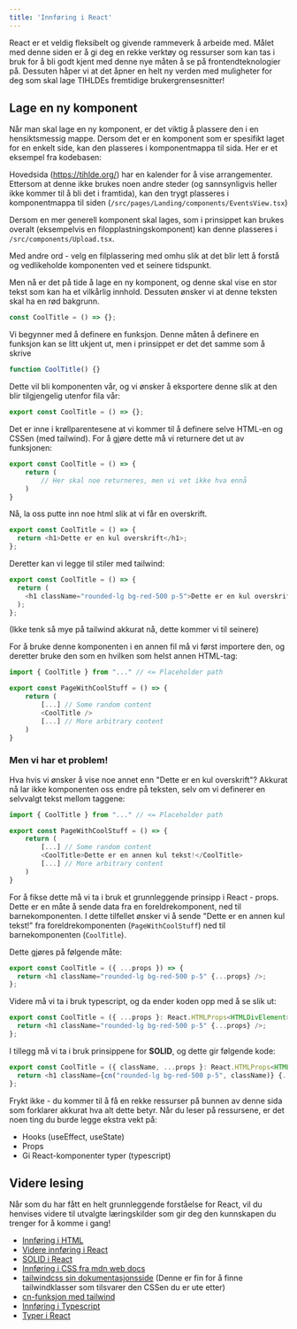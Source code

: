 ```yaml
---
title: 'Innføring i React'
---
```


React er et veldig fleksibelt og givende rammeverk å arbeide med. Målet med denne siden er å gi deg en rekke verktøy og ressurser som kan tas i bruk for å bli godt kjent med denne nye måten å se på frontendteknologier på. Dessuten håper vi at det åpner en helt ny verden med muligheter for deg som skal lage TIHLDEs fremtidige brukergrensesnitter!

## Lage en ny komponent

Når man skal lage en ny komponent, er det viktig å plassere den i en hensiktsmessig mappe. Dersom det er en komponent som er spesifikt laget for en enkelt side, kan den plasseres i komponentmappa til sida. Her er et eksempel fra kodebasen:

Hovedsida (https://tihlde.org/) har en kalender for å vise arrangementer. Ettersom at denne ikke brukes noen andre steder (og sannsynligvis heller ikke kommer til å bli det i framtida), kan den trygt plasseres i komponentmappa til siden (`/src/pages/Landing/components/EventsView.tsx`)

Dersom en mer generell komponent skal lages, som i prinsippet kan brukes overalt (eksempelvis en filopplastningskomponent) kan denne plasseres i `/src/components/Upload.tsx`.

Med andre ord - velg en filplassering med omhu slik at det blir lett å forstå og vedlikeholde komponenten ved et seinere tidspunkt.

Men nå er det på tide å lage en ny komponent, og denne skal vise en stor tekst som kan ha et vilkårlig innhold. Dessuten ønsker vi at denne teksten skal ha en rød bakgrunn.

```javascript
const CoolTitle = () => {};
```

Vi begynner med å definere en funksjon. Denne måten å definere en funksjon kan se litt ukjent ut, men i prinsippet er det det samme som å skrive

```javascript
function CoolTitle() {}
```

Dette vil bli komponenten vår, og vi ønsker å eksportere denne slik at den blir tilgjengelig utenfor fila vår:

```javascript
export const CoolTitle = () => {};
```

Det er inne i krøllparentesene at vi kommer til å definere selve HTML-en og CSSen (med tailwind). For å gjøre dette må vi returnere det ut av funksjonen:

```javascript
export const CoolTitle = () => {
    return (
        // Her skal noe returneres, men vi vet ikke hva ennå
    )
}
```

Nå, la oss putte inn noe html slik at vi får en overskrift.

```javascript
export const CoolTitle = () => {
  return <h1>Dette er en kul overskrift</h1>;
};
```

Deretter kan vi legge til stiler med tailwind:

```javascript
export const CoolTitle = () => {
  return (
    <h1 className="rounded-lg bg-red-500 p-5">Dette er en kul overskrift</h1>
  );
};
```

(Ikke tenk så mye på tailwind akkurat nå, dette kommer vi til seinere)

For å bruke denne komponenten i en annen fil må vi først importere den, og deretter bruke den som en hvilken som helst annen HTML-tag:

```javascript
import { CoolTitle } from "..." // <= Placeholder path

export const PageWithCoolStuff = () => {
    return (
        [...] // Some random content
        <CoolTitle />
        [...] // More arbitrary content
    )
}
```

### Men vi har et problem!

Hva hvis vi ønsker å vise noe annet enn "Dette er en kul overskrift"? Akkurat nå lar ikke komponenten oss endre på teksten, selv om vi definerer en selvvalgt tekst mellom taggene:

```javascript
import { CoolTitle } from "..." // <= Placeholder path

export const PageWithCoolStuff = () => {
    return (
        [...] // Some random content
        <CoolTitle>Dette er en annen kul tekst!</CoolTitle>
        [...] // More arbitrary content
    )
}
```

For å fikse dette må vi ta i bruk et grunnleggende prinsipp i React - props. Dette er en måte å sende data fra en foreldrekomponent, ned til barnekomponenten. I dette tilfellet ønsker vi å sende "Dette er en annen kul tekst!" fra foreldrekomponenten (`PageWithCoolStuff`) ned til barnekomponenten (`CoolTitle`).

Dette gjøres på følgende måte:

```javascript
export const CoolTitle = ({ ...props }) => {
  return <h1 className="rounded-lg bg-red-500 p-5" {...props} />;
};
```

Videre må vi ta i bruk typescript, og da ender koden opp med å se slik ut:

```javascript
export const CoolTitle = ({ ...props }: React.HTMLProps<HTMLDivElement>) => {
  return <h1 className="rounded-lg bg-red-500 p-5" {...props} />;
};
```

I tillegg må vi ta i bruk prinsippene for **SOLID**, og dette gir følgende kode:

```javascript
export const CoolTitle = ({ className, ...props }: React.HTMLProps<HTMLDivElement>) => {
  return <h1 className={cn("rounded-lg bg-red-500 p-5", className)} {...props} />;
};
```

Frykt ikke - du kommer til å få en rekke ressurser på bunnen av denne sida som forklarer akkurat hva alt dette betyr. Når du leser på ressursene, er det noen ting du burde legge ekstra vekt på:

- Hooks (useEffect, useState)
- Props
- Gi React-komponenter typer (typescript)

## Videre lesing

Når som du har fått en helt grunnleggende forståelse for React, vil du henvises videre til utvalgte læringskilder som gir deg den kunnskapen du trenger for å komme i gang!

- [Innføring i HTML](https://www.w3schools.com/html/)
- [Videre innføring i React](https://react.dev/learn)
- [SOLID i React](https://www.youtube.com/watch?v=MSq_DCRxOxw&ab_channel=CoderOne)
- [Innføring i CSS fra mdn web docs](https://developer.mozilla.org/en-US/docs/Web/CSS)
- [tailwindcss sin dokumentasjonsside](https://tailwindcss.com/) (Denne er fin for å finne tailwindklasser som tilsvarer den CSSen du er ute etter)
- [cn-funksjon med tailwind](https://www.youtube.com/watch?v=re2JFITR7TI&t=112s&ab_channel=ByteGrad)
- [Innføring i Typescript](https://www.typescriptlang.org/docs/handbook/typescript-from-scratch.html)
- [Typer i React](https://react.dev/learn/typescript)
